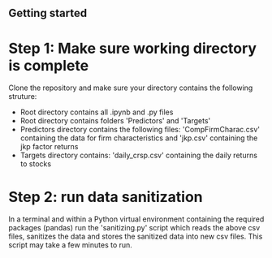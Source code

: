 ## Getting started

# Step 1: Make sure working directory is complete

Clone the repository and make sure your directory contains the following struture:
 - Root directory contains all .ipynb and .py files
 - Root directory contains folders 'Predictors' and 'Targets'
 - Predictors directory contains the following files: 'CompFirmCharac.csv' containing the data for firm characteristics and 'jkp.csv' containing the jkp factor returns
 - Targets directory contains: 'daily_crsp.csv' containing the daily returns to stocks

# Step 2: run data sanitization 

In a terminal and within a Python virtual environment containing the required packages (pandas) run the 'sanitizing.py' script which reads the above csv files, sanitizes the data and stores the sanitized data into new csv files. 
This script may take a few minutes to run. 

